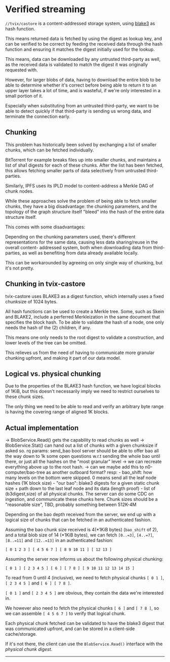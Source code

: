 # Verified streaming

`//tvix/castore` is a content-addressed storage system, using [blake3] as hash
function.

This means returned data is fetched by using the digest as lookup key, and can
be verified to be correct by feeding the received data through the hash function
and ensuring it matches the digest initially used for the lookup.

This means, data can be downloaded by any untrusted third-party as well, as the
received data is validated to match the digest it was originally requested with.

However, for larger blobs of data, having to download the entire blob to be able
to determine whether it's correct before being able to return it to an upper
layer takes a lot of time, and is wasteful, if we're only interested in a small
portion of it.

Especially when substituting from an untrusted third-party, we want to be able
to detect quickly if that third-party is sending us wrong data, and terminate
the connection early.

## Chunking

This problem has historically been solved by exchanging a list of smaller
chunks, which can be fetched individually.

BitTorrent for example breaks files up into smaller chunks, and maintains a list
of sha1 digests for each of these chunks. After the list has been fetched, this
allows fetching smaller parts of data selectively from untrusted third-parties.

Similarly, IPFS uses its IPLD model to content-address a Merkle DAG of chunk
nodes.

While these approaches solve the problem of being able to fetch smaller chunks,
they have a big disadvantage: the chunking parameters, and the topology of
the graph structure itself "bleed" into the hash of the entire data structure
itself.

This comes with some disadvantages:

Depending on the chunking parameters used, there's different representations for
the same data, causing less data sharing/reuse in the overall content- addressed
system, both when downloading data from third-parties, as well as benefiting
from data already available locally.

This can be workarounded by agreeing on only single way of chunking, but it's
not pretty.

## Chunking in tvix-castore

tvix-castore uses BLAKE3 as a digest function, which internally uses a fixed
chunksize of 1024 bytes.

All hash functions can be used to create a Merkle tree.  Some, such
as Skein and BLAKE2, include a perferred Merkleization in the same
document that specifies the block hash.  To be able to validate the
hash of a node, one only needs the hash of the (2) children, if any.

This means one only needs to the root digest to validate a construction, and
lower levels of the tree can be omitted.

This relieves us from the need of having to communicate more granular chunking
upfront, and making it part of our data model.

## Logical vs. physical chunking

Due to the properties of the BLAKE3 hash function, we have logical blocks of
1KiB, but this doesn't necessarily imply we need to restrict ourselves to these
chunk sizes.

The only thing we need to be able to read and verify an arbitrary byte range is
having the covering range of aligned 1K blocks.

## Actual implementation

 -> BlobService.Read() gets the capability to read chunks as well
 -> BlobService.Stat() can hand out a list of chunks with a given chunksize if asked so.
      rq params: send_bao bool
         server should be able to offer bao all the way down to 1k
         some open questions w.r.t sending the whole bao until there, or just
         all the hashes on the "most granular" level
         -> we can recreate everything above up to the root hash.
         -> can we maybe add this to n0-computer/bao-tree as another outboard format?
      resp:
        - bao_shift: how many levels on the bottom were skipped.
          0 means send all the leaf node hashes (1K block size)
        - "our bao": blake3 digests for a given static chunk size + path down to the last leaf node and its data (length proof)
        - list of (b3digest,size) of all physical chunks.
          The server can do some CDC on ingestion, and communicate these chunks here.
          Chunk sizes should be a "reasonable size", TBD, probably something between 512K-4M

Depending on the bao depth received from the server, we end up with a logical
size of chunks that can be fetched in an authenticated fashion.

Assuming the bao chunk size received is 4(*1KiB bytes) (`bao_shift` of 2), and a
total blob size of 14 (*1KiB bytes), we can fetch
`[0..=3]`, `[4..=7]`, `[8..=11]` and `[12..=13]` in an authenticated fashion:

`[ 0 1 2 3 ] [ 4 5 6 7 ] [ 8 9 10 11 ] [ 12 13 ]`

Assuming the server now informs us about the following physical chunking:

`[ 0 1 ] [ 2 3 4 5 ] [ 6 ] [ 7 8 ] [ 9 10 11 12 13 14 15 ]`

To read from 0 until 4 (inclusive), we need to fetch physical chunks
`[ 0 1 ]`, `[ 2 3 4 5 ]` and `[ 6 ] [ 7 8 ]`.

`[ 0 1 ]` and `[ 2 3 4 5 ]` are obvious, they contain the data we're
interested in.

We however also need to fetch the physical chunks `[ 6 ]` and `[ 7 8 ]`, so we
can assemble `[ 4 5 6 7 ]` to verify that logical chunk.

Each physical chunk fetched can be validated to have the blake3 digest that was
communicated upfront, and can be stored in a client-side cache/storage.

If it's not there, the client can use the `BlobService.Read()` interface with
the *physical chunk digest*.

---

[blake3]: https://raw.githubusercontent.com/BLAKE3-team/BLAKE3-specs/master/blake3.pdf
